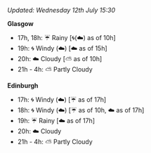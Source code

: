*Updated: Wednesday 12th July 15:30*

**Glasgow**

* 17h, 18h: :umbrella: Rainy [:cyclone:(:cloud:) as of 10h]
* 19h: :cyclone: Windy (:cloud:) [:cloud: as of 15h]
* 20h: :cloud: Cloudy [:partly_sunny: as of 10h]
* 21h - 4h: :partly_sunny: Partly Cloudy

**Edinburgh**

* 17h: :cyclone: Windy (:cloud:) [:umbrella: as of 17h]
* 18h: :cyclone: Windy (:cloud:) [:umbrella: as of 10h, :cloud: as of 17h]
* 19h: :umbrella: Rainy [:cloud: as of 17h]
* 20h: :cloud: Cloudy
* 21h - 4h: :partly_sunny: Partly Cloudy
